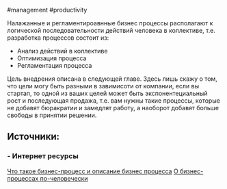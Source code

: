 #management #productivity 

Налажанные и регламентироавнные бизнес процессы располагают к логической последовательности действий человека в коллективе, т.е. разработка процессов состоит из:
- Анализ действий в коллективе
- Оптимизация процесса
- Регламентация процесса

Цель внедрения описана в следующей главе. Здесь лишь скажу о том, что цели могу быть разными в завимисоти от компании, если вы стартап, то одной из ваших целей может быть экспонентециальный рост и последующая продажа, т.е. вам нужны такие процессы, которые не добавят бюракратии и замедлят работу, а наоборот добавят больше свободы в принятии решении.

## Источники:
### - Интернет ресурсы
[Что такое бизнес-процесс и описание бизнес процесса](https://habr.com/ru/post/342448/)
[О бизнес-процессах по-человечески](https://habr.com/ru/company/regionsoft/blog/354176/)
